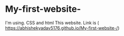 # My-first-website-
I'm using. CSS and html 
This website. Link is   ( https://abhishekyadav5176.github.io/My-first-website-/)
